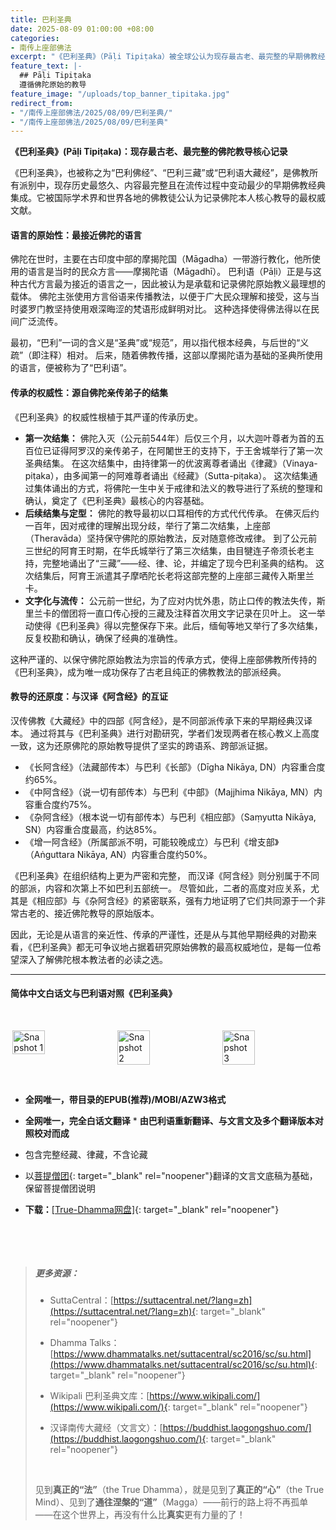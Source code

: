 ```yaml
---
title: 巴利圣典
date: 2025-08-09 01:00:00 +08:00
categories:
- 南传上座部佛法
excerpt: "《巴利圣典》（Pāḷi Tipiṭaka）被全球公认为现存最古老、最完整的早期佛教经典，其使用的巴利语是与佛陀本人所用方言最接近的语言。这意味着它最大限度地保留了佛陀教诲的原始风貌和精确内涵。其内容源自佛陀入灭后，由大迦叶尊者等五百位亲传弟子首次结集确认，传承谱系清晰、严谨可靠。阅读《巴利圣典》，就是最直接地聆听佛陀的声音。"
feature_text: |-
  ## Pāḷi Tipiṭaka
  遵循佛陀原始的教导
feature_image: "/uploads/top_banner_tipitaka.jpg"
redirect_from:
- "/南传上座部佛法/2025/08/09/巴利圣典/"
- "/南传上座部佛法/2025/08/09/巴利圣典"
---
```


**《巴利圣典》(Pāḷi Tipiṭaka)：现存最古老、最完整的佛陀教导核心记录**

《巴利圣典》，也被称之为“巴利佛经”、“巴利三藏”或“巴利语大藏经”，是佛教所有派别中，现存历史最悠久、内容最完整且在流传过程中变动最少的早期佛教经典集成。它被国际学术界和世界各地的佛教徒公认为记录佛陀本人核心教导的最权威文献。

#### **语言的原始性：最接近佛陀的语言**

佛陀在世时，主要在古印度中部的摩揭陀国（Māgadha）一带游行教化，他所使用的语言是当时的民众方言——摩揭陀语（Māgadhī）。 巴利语（Pāḷi）正是与这种古代方言最为接近的语言之一，因此被认为是承载和记录佛陀原始教义最理想的载体。 佛陀主张使用方言俗语来传播教法，以便于广大民众理解和接受，这与当时婆罗门教坚持使用艰深晦涩的梵语形成鲜明对比。 这种选择使得佛法得以在民间广泛流传。

最初，“巴利”一词的含义是“圣典”或“规范”，用以指代根本经典，与后世的“义疏”（即注释）相对。 后来，随着佛教传播，这部以摩揭陀语为基础的圣典所使用的语言，便被称为了“巴利语”。

#### **传承的权威性：源自佛陀亲传弟子的结集**

《巴利圣典》的权威性根植于其严谨的传承历史。

* **第一次结集：** 佛陀入灭（公元前544年）后仅三个月，以大迦叶尊者为首的五百位已证得阿罗汉的亲传弟子，在阿闍世王的支持下，于王舍城举行了第一次圣典结集。 在这次结集中，由持律第一的优波离尊者诵出《律藏》（Vinaya-piṭaka），由多闻第一的阿难尊者诵出《经藏》（Sutta-piṭaka）。 这次结集通过集体诵出的方式，将佛陀一生中关于戒律和法义的教导进行了系统的整理和确认，奠定了《巴利圣典》最核心的内容基础。
* **后续结集与定型：** 佛陀的教导最初以口耳相传的方式代代传承。 在佛灭后约一百年，因对戒律的理解出现分歧，举行了第二次结集，上座部（Theravāda）坚持保守佛陀的原始教法，反对随意修改戒律。 到了公元前三世纪的阿育王时期，在华氏城举行了第三次结集，由目犍连子帝须长老主持，完整地诵出了“三藏”——经、律、论，并编定了现今巴利圣典的结构。 这次结集后，阿育王派遣其子摩哂陀长老将这部完整的上座部三藏传入斯里兰卡。
* **文字化与流传：** 公元前一世纪，为了应对内忧外患，防止口传的教法失传，斯里兰卡的僧团将一直口传心授的三藏及注释首次用文字记录在贝叶上。 这一举动使得《巴利圣典》得以完整保存下来。此后，缅甸等地又举行了多次结集，反复校勘和确认，确保了经典的准确性。

这种严谨的、以保守佛陀原始教法为宗旨的传承方式，使得上座部佛教所传持的《巴利圣典》，成为唯一成功保存了古老且纯正的佛教教法的部派经典。

#### **教导的还原度：与汉译《阿含经》的互证**

汉传佛教《大藏经》中的四部《阿含经》，是不同部派传承下来的早期经典汉译本。 通过将其与《巴利圣典》进行对勘研究，学者们发现两者在核心教义上高度一致，这为还原佛陀的原始教导提供了坚实的跨语系、跨部派证据。

* 《长阿含经》（法藏部传本）与巴利《长部》（Dīgha Nikāya, DN）内容重合度约65%。
* 《中阿含经》（说一切有部传本）与巴利《中部》（Majjhima Nikāya, MN）内容重合度约75%。
* 《杂阿含经》（根本说一切有部传本）与巴利《相应部》（Saṃyutta Nikāya, SN）内容重合度最高，约达85%。
* 《增一阿含经》（所属部派不明，可能较晚成立）与巴利《增支部》（Aṅguttara Nikāya, AN）内容重合度约50%。

《巴利圣典》在组织结构上更为严密和完整， 而汉译《阿含经》则分别属于不同的部派，内容和次第上不如巴利五部统一。 尽管如此，二者的高度对应关系，尤其是《相应部》与《杂阿含经》的紧密联系，强有力地证明了它们共同源于一个非常古老的、接近佛陀教导的原始版本。

因此，无论是从语言的亲近性、传承的严谨性，还是从与其他早期经典的对勘来看，《巴利圣典》都无可争议地占据着研究原始佛教的最高权威地位，是每一位希望深入了解佛陀根本教法者的必读之选。

---

#### **简体中文白话文与巴利语对照《巴利圣典》**

&nbsp;&nbsp;

<div style="display: flex; justify-content: space-around;">
  <img src="/uploads/tipitaka_snapshot_1.webp" alt="Snapshot 1" width="32%" />
  <img src="/uploads/tipitaka_snapshot_2.webp" alt="Snapshot 2" width="32%" />
  <img src="/uploads/tipitaka_snapshot_3.webp" alt="Snapshot 3" width="32%" />
</div>

&nbsp;

* **全网唯一，带目录的EPUB(推荐)/MOBI/AZW3格式**
* **全网唯一，完全白话文翻译** \*   **由巴利语重新翻译、与文言文及多个翻译版本对照校对而成**
* 包含完整经藏、律藏，不含论藏
* 以[菩提僧团](https://s.yam.com/Bl8XD){: target="_blank" rel="noopener"}翻译的文言文底稿为基础，保留菩提僧团说明
* **下载：**[\[True-Dhamma网盘\]](https://download.true-dhamma.com/%E5%B7%B4%E5%88%A9%E5%9C%A3%E5%85%B8%20Tipitaka/){: target="_blank" rel="noopener"}

  &nbsp;

  &nbsp;

> ##### **更多资源：**
>
> * SuttaCentral：[https://suttacentral.net/?lang=zh](https://suttacentral.net/?lang=zh){: target="_blank" rel="noopener"}
> * Dhamma Talks：[https://www.dhammatalks.net/suttacentral/sc2016/sc/su.html](https://www.dhammatalks.net/suttacentral/sc2016/sc/su.html){: target="_blank" rel="noopener"}
> * Wikipali 巴利圣典文库：[https://www.wikipali.com/](https://www.wikipali.com/){: target="_blank" rel="noopener"}
> * 汉译南传大藏经（文言文）：[https://buddhist.laogongshuo.com/](https://buddhist.laogongshuo.com/){: target="_blank" rel="noopener"}
>
>   &nbsp;
>
> 见到**真正的“法”**（the True Dhamma），就是见到了**真正的“心”**（the True Mind）、见到了**通往涅槃的“道”**（Magga）——前行的路上将不再孤单——在这个世界上，再没有什么比**真实**更有力量的了！